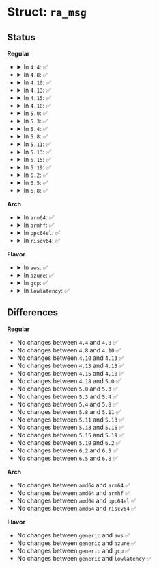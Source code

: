 # Struct: <code>ra_msg</code>

## Status
<b>Regular</b>
<ul>
<li>
<details>
<summary>In <code>4.4</code>: ✅</summary>

```c
struct ra_msg {
    struct icmp6hdr icmph;
    __be32 reachable_time;
    __be32 retrans_timer;
};
```
</details>
</li>
<li>
<details>
<summary>In <code>4.8</code>: ✅</summary>

```c
struct ra_msg {
    struct icmp6hdr icmph;
    __be32 reachable_time;
    __be32 retrans_timer;
};
```
</details>
</li>
<li>
<details>
<summary>In <code>4.10</code>: ✅</summary>

```c
struct ra_msg {
    struct icmp6hdr icmph;
    __be32 reachable_time;
    __be32 retrans_timer;
};
```
</details>
</li>
<li>
<details>
<summary>In <code>4.13</code>: ✅</summary>

```c
struct ra_msg {
    struct icmp6hdr icmph;
    __be32 reachable_time;
    __be32 retrans_timer;
};
```
</details>
</li>
<li>
<details>
<summary>In <code>4.15</code>: ✅</summary>

```c
struct ra_msg {
    struct icmp6hdr icmph;
    __be32 reachable_time;
    __be32 retrans_timer;
};
```
</details>
</li>
<li>
<details>
<summary>In <code>4.18</code>: ✅</summary>

```c
struct ra_msg {
    struct icmp6hdr icmph;
    __be32 reachable_time;
    __be32 retrans_timer;
};
```
</details>
</li>
<li>
<details>
<summary>In <code>5.0</code>: ✅</summary>

```c
struct ra_msg {
    struct icmp6hdr icmph;
    __be32 reachable_time;
    __be32 retrans_timer;
};
```
</details>
</li>
<li>
<details>
<summary>In <code>5.3</code>: ✅</summary>

```c
struct ra_msg {
    struct icmp6hdr icmph;
    __be32 reachable_time;
    __be32 retrans_timer;
};
```
</details>
</li>
<li>
<details>
<summary>In <code>5.4</code>: ✅</summary>

```c
struct ra_msg {
    struct icmp6hdr icmph;
    __be32 reachable_time;
    __be32 retrans_timer;
};
```
</details>
</li>
<li>
<details>
<summary>In <code>5.8</code>: ✅</summary>

```c
struct ra_msg {
    struct icmp6hdr icmph;
    __be32 reachable_time;
    __be32 retrans_timer;
};
```
</details>
</li>
<li>
<details>
<summary>In <code>5.11</code>: ✅</summary>

```c
struct ra_msg {
    struct icmp6hdr icmph;
    __be32 reachable_time;
    __be32 retrans_timer;
};
```
</details>
</li>
<li>
<details>
<summary>In <code>5.13</code>: ✅</summary>

```c
struct ra_msg {
    struct icmp6hdr icmph;
    __be32 reachable_time;
    __be32 retrans_timer;
};
```
</details>
</li>
<li>
<details>
<summary>In <code>5.15</code>: ✅</summary>

```c
struct ra_msg {
    struct icmp6hdr icmph;
    __be32 reachable_time;
    __be32 retrans_timer;
};
```
</details>
</li>
<li>
<details>
<summary>In <code>5.19</code>: ✅</summary>

```c
struct ra_msg {
    struct icmp6hdr icmph;
    __be32 reachable_time;
    __be32 retrans_timer;
};
```
</details>
</li>
<li>
<details>
<summary>In <code>6.2</code>: ✅</summary>

```c
struct ra_msg {
    struct icmp6hdr icmph;
    __be32 reachable_time;
    __be32 retrans_timer;
};
```
</details>
</li>
<li>
<details>
<summary>In <code>6.5</code>: ✅</summary>

```c
struct ra_msg {
    struct icmp6hdr icmph;
    __be32 reachable_time;
    __be32 retrans_timer;
};
```
</details>
</li>
<li>
<details>
<summary>In <code>6.8</code>: ✅</summary>

```c
struct ra_msg {
    struct icmp6hdr icmph;
    __be32 reachable_time;
    __be32 retrans_timer;
};
```
</details>
</li>
</ul>
<b>Arch</b>
<ul>
<li>
<details>
<summary>In <code>arm64</code>: ✅</summary>

```c
struct ra_msg {
    struct icmp6hdr icmph;
    __be32 reachable_time;
    __be32 retrans_timer;
};
```
</details>
</li>
<li>
<details>
<summary>In <code>armhf</code>: ✅</summary>

```c
struct ra_msg {
    struct icmp6hdr icmph;
    __be32 reachable_time;
    __be32 retrans_timer;
};
```
</details>
</li>
<li>
<details>
<summary>In <code>ppc64el</code>: ✅</summary>

```c
struct ra_msg {
    struct icmp6hdr icmph;
    __be32 reachable_time;
    __be32 retrans_timer;
};
```
</details>
</li>
<li>
<details>
<summary>In <code>riscv64</code>: ✅</summary>

```c
struct ra_msg {
    struct icmp6hdr icmph;
    __be32 reachable_time;
    __be32 retrans_timer;
};
```
</details>
</li>
</ul>
<b>Flavor</b>
<ul>
<li>
<details>
<summary>In <code>aws</code>: ✅</summary>

```c
struct ra_msg {
    struct icmp6hdr icmph;
    __be32 reachable_time;
    __be32 retrans_timer;
};
```
</details>
</li>
<li>
<details>
<summary>In <code>azure</code>: ✅</summary>

```c
struct ra_msg {
    struct icmp6hdr icmph;
    __be32 reachable_time;
    __be32 retrans_timer;
};
```
</details>
</li>
<li>
<details>
<summary>In <code>gcp</code>: ✅</summary>

```c
struct ra_msg {
    struct icmp6hdr icmph;
    __be32 reachable_time;
    __be32 retrans_timer;
};
```
</details>
</li>
<li>
<details>
<summary>In <code>lowlatency</code>: ✅</summary>

```c
struct ra_msg {
    struct icmp6hdr icmph;
    __be32 reachable_time;
    __be32 retrans_timer;
};
```
</details>
</li>
</ul>

## Differences
<b>Regular</b>
<ul>
<li>
No changes between <code>4.4</code> and <code>4.8</code> ✅
</li>
<li>
No changes between <code>4.8</code> and <code>4.10</code> ✅
</li>
<li>
No changes between <code>4.10</code> and <code>4.13</code> ✅
</li>
<li>
No changes between <code>4.13</code> and <code>4.15</code> ✅
</li>
<li>
No changes between <code>4.15</code> and <code>4.18</code> ✅
</li>
<li>
No changes between <code>4.18</code> and <code>5.0</code> ✅
</li>
<li>
No changes between <code>5.0</code> and <code>5.3</code> ✅
</li>
<li>
No changes between <code>5.3</code> and <code>5.4</code> ✅
</li>
<li>
No changes between <code>5.4</code> and <code>5.8</code> ✅
</li>
<li>
No changes between <code>5.8</code> and <code>5.11</code> ✅
</li>
<li>
No changes between <code>5.11</code> and <code>5.13</code> ✅
</li>
<li>
No changes between <code>5.13</code> and <code>5.15</code> ✅
</li>
<li>
No changes between <code>5.15</code> and <code>5.19</code> ✅
</li>
<li>
No changes between <code>5.19</code> and <code>6.2</code> ✅
</li>
<li>
No changes between <code>6.2</code> and <code>6.5</code> ✅
</li>
<li>
No changes between <code>6.5</code> and <code>6.8</code> ✅
</li>
</ul>
<b>Arch</b>
<ul>
<li>
No changes between <code>amd64</code> and <code>arm64</code> ✅
</li>
<li>
No changes between <code>amd64</code> and <code>armhf</code> ✅
</li>
<li>
No changes between <code>amd64</code> and <code>ppc64el</code> ✅
</li>
<li>
No changes between <code>amd64</code> and <code>riscv64</code> ✅
</li>
</ul>
<b>Flavor</b>
<ul>
<li>
No changes between <code>generic</code> and <code>aws</code> ✅
</li>
<li>
No changes between <code>generic</code> and <code>azure</code> ✅
</li>
<li>
No changes between <code>generic</code> and <code>gcp</code> ✅
</li>
<li>
No changes between <code>generic</code> and <code>lowlatency</code> ✅
</li>
</ul>
